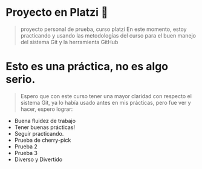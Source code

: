 # Proyecto en Platzi 💚
>proyecto personal de prueba, curso platzi
En este momento, estoy practicando y usando las metodologías del curso para el buen manejo del sistema Git y la herramienta GitHub

# Esto es una práctica, no es algo serio.
> Espero que con este curso tener una mayor claridad con respecto el sistema Git, ya lo había usado antes en mis prácticas, pero fue ver y hacer, espero lograr:

* Buena fluidez de trabajo
* Tener buenas prácticas!
* Seguir practicando.
* Prueba de cherry-pick
* Prueba 2
* Prueba 3
* Diverso y Divertido